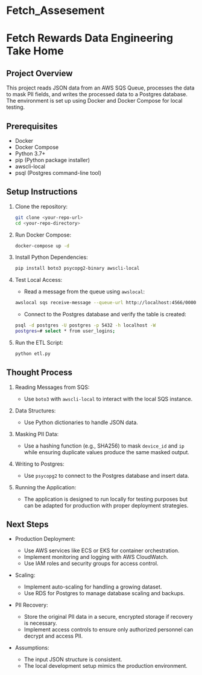 # Fetch_Assesement
# Fetch Rewards Data Engineering Take Home

## Project Overview

This project reads JSON data from an AWS SQS Queue, processes the data to mask PII fields, and writes the processed data to a Postgres database. The environment is set up using Docker and Docker Compose for local testing.

## Prerequisites

- Docker
- Docker Compose
- Python 3.7+
- pip (Python package installer)
- awscli-local
- psql (Postgres command-line tool)

## Setup Instructions

1. Clone the repository:
    ```sh
    git clone <your-repo-url>
    cd <your-repo-directory>
    ```

2. Run Docker Compose:
    ```sh
    docker-compose up -d
    ```

3. Install Python Dependencies:
    ```sh
    pip install boto3 psycopg2-binary awscli-local
    ```

4. Test Local Access:
    - Read a message from the queue using `awslocal`:
    ```sh
    awslocal sqs receive-message --queue-url http://localhost:4566/000000000000/login-queue
    ```
    - Connect to the Postgres database and verify the table is created:
    ```sh
    psql -d postgres -U postgres -p 5432 -h localhost -W
    postgres=# select * from user_logins;
    ```

5. Run the ETL Script:
    ```sh
    python etl.py
    ```

## Thought Process

1. Reading Messages from SQS:
    - Use `boto3` with `awscli-local` to interact with the local SQS instance.

2. Data Structures:
    - Use Python dictionaries to handle JSON data.

3. Masking PII Data:
    - Use a hashing function (e.g., SHA256) to mask `device_id` and `ip` while ensuring duplicate values produce the same masked output.

4. Writing to Postgres:
    - Use `psycopg2` to connect to the Postgres database and insert data.

5. Running the Application:
    - The application is designed to run locally for testing purposes but can be adapted for production with proper deployment strategies.

## Next Steps

- Production Deployment:
    - Use AWS services like ECS or EKS for container orchestration.
    - Implement monitoring and logging with AWS CloudWatch.
    - Use IAM roles and security groups for access control.

- Scaling:
    - Implement auto-scaling for handling a growing dataset.
    - Use RDS for Postgres to manage database scaling and backups.

- PII Recovery:
    - Store the original PII data in a secure, encrypted storage if recovery is necessary.
    - Implement access controls to ensure only authorized personnel can decrypt and access PII.

- Assumptions:
    - The input JSON structure is consistent.
    - The local development setup mimics the production environment.
